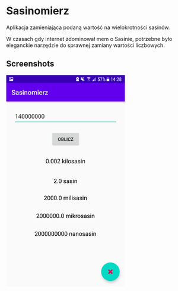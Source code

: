 # Sasinomierz
Aplikacja zamieniająca podaną wartość na wielokrotności sasinów.

W czasach gdy internet zdominował mem o Sasinie, potrzebne było eleganckie narzędzie do sprawnej zamiany wartości liczbowych.

## Screenshots
<img src="https://github.com/JediSebas/Sasinomierz/blob/master/screen1.png"
  alt="Screen 1"
  style="float: left; margin-right: 10px;"
  width="320" />
